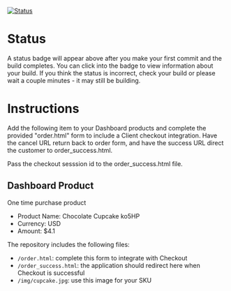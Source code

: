 [![Status](https://img.shields.io/badge/status-SUBMITTABLE%20COMMIT:%203ff901fed1cd1d4cf6b57ebdbe2316a5376fc29e-brightgreen.svg)](https://github.com/crowdbotics-challenges/bakery_scaffold_0Vrra4c9RiqimXdQ/commit/3ff901fed1cd1d4cf6b57ebdbe2316a5376fc29e)



# Status

A status badge will appear above after you make your first commit and the build completes. You can click into the badge to view information about your build. If you think the status is incorrect, check your build or please wait a couple minutes - it may still be building.

# Instructions

Add the following item to your Dashboard products and complete the provided "order.html" form to include a Client checkout integration. Have the cancel URL return back to order form, and have the success URL direct the customer to order_success.html.

Pass the checkout sesssion id to the order_success.html file.

## Dashboard Product
One time purchase product
* Product Name: Chocolate Cupcake ko5HP
* Currency: USD
* Amount: $4.1

The repository includes the following files:
* `/order.html`: complete this form to integrate with Checkout
* `/order_success.html`: the application should redirect here when Checkout is successful
* `/img/cupcake.jpg`: use this image for your SKU
